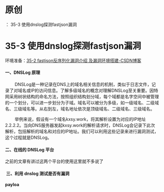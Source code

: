 # 原创
：  35-3 使用dnslog探测fastjson漏洞

# 35-3 使用dnslog探测fastjson漏洞

环境准备：[35-2 fastjson反序列化漏洞介绍 及漏洞环境搭建-CSDN博客](https://blog.csdn.net/weixin_43263566/article/details/137605174) 

#### 一、DNSLog 原理

        DNSLog是一种记录在DNS上的域名相关信息的机制，类似于日志文件，记录了对域名或IP的访问信息。了解多级域名的概念对理解DNSLog至关重要。因特网采用树状结构的命名方法，按照组织结构划分域，每个域都是名字空间中被管理的一个划分，可以进一步划分为子域。域名可以被分为多级，如一级域名、二级域名、三级域名等。从右到左，域名地址依次是顶级域名、二级域名、三级域名。

        举例来说，假设有一个域名kxsy.work，将其解析设置为对应的IP地址2.2.2.2。当向DNS服务器发起kxsy.work的解析请求时，DNSLog会记录下此次解析，包括解析的域名和对应的IP地址。我们可以利用这些记录来进行漏洞测试，这个过程就是DNSLog。

#### 二、在线的 DNSLog 平台

之前的文章有讲过这两个平台的使用这里就不多说了

####  三、利用 dnslog 测试是否有漏洞

**payloa**
